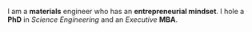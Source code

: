 I am a **materials** engineer who has an **entrepreneurial mindset**. I hole a __PhD__ in _Science Engineering_ and an _Executive_ __MBA__.
